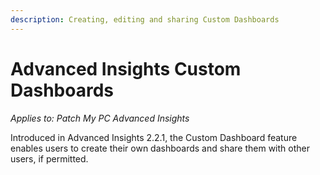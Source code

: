 ```yaml
---
description: Creating, editing and sharing Custom Dashboards
---
```


# Advanced Insights Custom Dashboards

_Applies to: Patch My PC Advanced Insights_

Introduced in Advanced Insights 2.2.1, the Custom Dashboard feature enables users to create their own dashboards and share them with other users, if permitted.